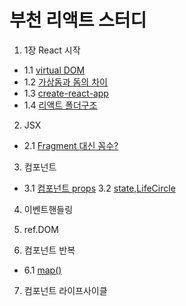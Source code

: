 # 부천 리액트 스터디

1. 1장 React 시작
- 1.1 [virtual DOM](https://velopert.com/3612)
- 1.2 [가상돔과 돔의 차이](https://www.youtube.com/watch?time_continue=1&v=muc2ZF0QIO4)
- 1.3 [create-react-app](https://reactjs.org/docs/create-a-new-react-app.html)
- 1.4 [리액트 폴더구조](https://medium.com/@FourwingsY/react-%ED%94%84%EB%A1%9C%EC%A0%9D%ED%8A%B8%EC%9D%98-%EB%94%94%EB%A0%89%ED%86%A0%EB%A6%AC-%EA%B5%AC%EC%A1%B0-bb183c0a426e)

2. JSX
- 2.1 [Fragment 대신 꼼수?](https://velog.io/@velopert/create-react-app-v2)

3. 컴포넌트
- 3.1 [컴포넌트 props](https://reactjs.org/docs/components-and-props.html)
 3.2 [state,LifeCircle](https://reactjs.org/docs/state-and-lifecycle.html)

4. 이벤트핸들링

5. ref.DOM

6. 컴포넌트 반복
- 6.1 [map()](https://developer.mozilla.org/ko/docs/Web/JavaScript/Reference/Global_Objects/Array/map)

7. 컴포넌트 라이프사이클

